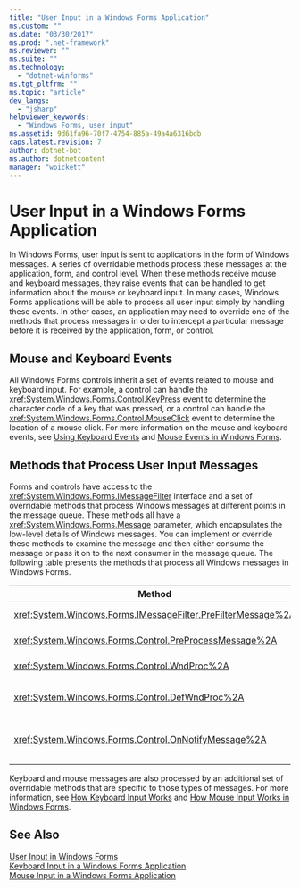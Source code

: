 ```yaml
---
title: "User Input in a Windows Forms Application"
ms.custom: ""
ms.date: "03/30/2017"
ms.prod: ".net-framework"
ms.reviewer: ""
ms.suite: ""
ms.technology: 
  - "dotnet-winforms"
ms.tgt_pltfrm: ""
ms.topic: "article"
dev_langs: 
  - "jsharp"
helpviewer_keywords: 
  - "Windows Forms, user input"
ms.assetid: 9d61fa96-70f7-4754-885a-49a4a6316bdb
caps.latest.revision: 7
author: dotnet-bot
ms.author: dotnetcontent
manager: "wpickett"
---
```

# User Input in a Windows Forms Application
In Windows Forms, user input is sent to applications in the form of Windows messages. A series of overridable methods process these messages at the application, form, and control level. When these methods receive mouse and keyboard messages, they raise events that can be handled to get information about the mouse or keyboard input. In many cases, Windows Forms applications will be able to process all user input simply by handling these events. In other cases, an application may need to override one of the methods that process messages in order to intercept a particular message before it is received by the application, form, or control.  
  
## Mouse and Keyboard Events  
 All Windows Forms controls inherit a set of events related to mouse and keyboard input. For example, a control can handle the <xref:System.Windows.Forms.Control.KeyPress> event to determine the character code of a key that was pressed, or a control can handle the <xref:System.Windows.Forms.Control.MouseClick> event to determine the location of a mouse click. For more information on the mouse and keyboard events, see [Using Keyboard Events](../../../docs/framework/winforms/using-keyboard-events.md) and [Mouse Events in Windows Forms](../../../docs/framework/winforms/mouse-events-in-windows-forms.md).  
  
## Methods that Process User Input Messages  
 Forms and controls have access to the <xref:System.Windows.Forms.IMessageFilter> interface and a set of overridable methods that process Windows messages at different points in the message queue. These methods all have a <xref:System.Windows.Forms.Message> parameter, which encapsulates the low-level details of Windows messages. You can implement or override these methods to examine the message and then either consume the message or pass it on to the next consumer in the message queue. The following table presents the methods that process all Windows messages in Windows Forms.  
  
|Method|Notes|  
|------------|-----------|  
|<xref:System.Windows.Forms.IMessageFilter.PreFilterMessage%2A>|This method intercepts queued (also known as posted) Windows messages at the application level.|  
|<xref:System.Windows.Forms.Control.PreProcessMessage%2A>|This method intercepts Windows messages at the form and control level before they have been processed.|  
|<xref:System.Windows.Forms.Control.WndProc%2A>|This method processes Windows messages at the form and control level.|  
|<xref:System.Windows.Forms.Control.DefWndProc%2A>|This method performs the default processing of Windows messages at the form and control level. This provides the minimal functionality of a window.|  
|<xref:System.Windows.Forms.Control.OnNotifyMessage%2A>|This method intercepts messages at the form and control level, after they have been processed. The <xref:System.Windows.Forms.ControlStyles.EnableNotifyMessage> style bit must be set for this method to be called.|  
  
 Keyboard and mouse messages are also processed by an additional set of overridable methods that are specific to those types of messages. For more information, see [How Keyboard Input Works](../../../docs/framework/winforms/how-keyboard-input-works.md) and [How Mouse Input Works in Windows Forms](../../../docs/framework/winforms/how-mouse-input-works-in-windows-forms.md).  
  
## See Also  
 [User Input in Windows Forms](../../../docs/framework/winforms/user-input-in-windows-forms.md)   
 [Keyboard Input in a Windows Forms Application](../../../docs/framework/winforms/keyboard-input-in-a-windows-forms-application.md)   
 [Mouse Input in a Windows Forms Application](../../../docs/framework/winforms/mouse-input-in-a-windows-forms-application.md)
